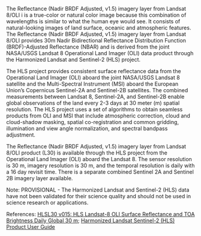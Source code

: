 The Reflectance (Nadir BRDF Adjusted, v1.5) imagery layer from Landsat 8/OLI i is a true-color or natural color image because this combination of wavelengths is similar to what the human eye would see. It consists of natural-looking images of land surface, oceanic and atmospheric features. The Reflectance (Nadir BRDF Adjusted, v1.5) imagery layer from Landsat 8/OLI provides 30m Nadir Bidirectional Reflectance Distribution Function (BRDF)-Adjusted Reflectance (NBAR) and is derived from the joint NASA/USGS Landsat 8 Operational Land Imager (OLI) data product through the Harmonized Landsat and Sentinel-2 (HLS) project.

The HLS project provides consistent surface reflectance data from the Operational Land Imager (OLI) aboard the joint NASA/USGS Landsat 8 satellite and the Multi-Spectral Instrument (MSI) aboard the European Union’s Copernicus Sentinel-2A and Sentinel-2B satellites. The combined measurements between Landsat 8, Sentinel-2A, and Sentinel-2B enable global observations of the land every 2-3 days at 30 meter (m) spatial resolution. The HLS project uses a set of algorithms to obtain seamless products from OLI and MSI that include atmospheric correction, cloud and cloud-shadow masking, spatial co-registration and common gridding, illumination and view angle normalization, and spectral bandpass adjustment.

The Reflectance (Nadir BRDF Adjusted, v1.5) imagery layer from Landsat 8/OLI product (L30) is available through the HLS project from the Operational Land Imager (OLI) aboard the Landsat 8. The sensor resolution is 30 m, imagery resolution is 30 m, and the temporal resolution is daily with a 16 day revisit time. There is a separate combined Sentinel 2A and Sentinel 2B imagery layer available.

Note: PROVISIONAL - The Harmonized Landsat and Sentinel-2 (HLS) data have not been validated for their science quality and should not be used in science research or applications.

References: [HLSL30 v015: HLS Landsat-8 OLI Surface Reflectance and TOA Brightness Daily Global 30 m](https://lpdaac.usgs.gov/products/hlsl30v015/); [Harmonized Landsat Sentinel-2 (HLS) Product User Guide](https://lpdaac.usgs.gov/documents/770/HLS_User_Guide_V15_provisional.pdf)
